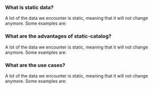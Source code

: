 ### What is static data?

A lot of the data we encounter is static, meaning that it will not change anymore. Some examples are:

### What are the advantages of static-catalog?

A lot of the data we encounter is static, meaning that it will not change anymore. Some examples are:

### What are the use cases?

A lot of the data we encounter is static, meaning that it will not change anymore. Some examples are:
